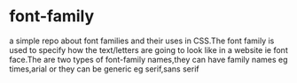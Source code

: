# font-family
a simple repo about font families and their uses in CSS.The font family is used to specify how the text/letters are going to look like in a website ie font face.The are two types of font-family names,they can have family names eg times,arial or they can be generic eg serif,sans serif
